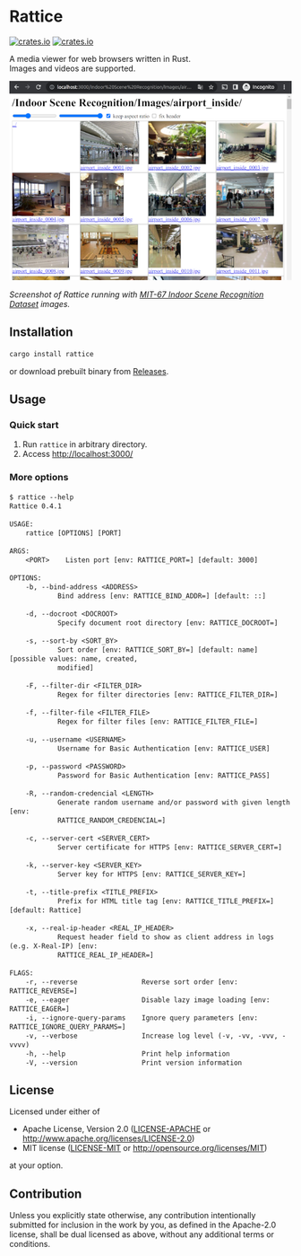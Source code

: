 # Rattice

[![crates.io](https://img.shields.io/crates/v/rattice.svg)](https://crates.io/crates/rattice/)
[![crates.io](https://img.shields.io/crates/d/rattice)](https://crates.io/crates/rattice/)

A media viewer for web browsers written in Rust.  
Images and videos are supported.

![screencap](https://raw.githubusercontent.com/oza6ut0ne/rattice/v0.4.1/pic/screencap.png)

*Screenshot of Rattice running with [MIT-67 Indoor Scene Recognition Dataset](http://web.mit.edu/torralba/www/indoor.html) images.*

## Installation

```sh
cargo install rattice
```

or download prebuilt binary from [Releases](https://github.com/oza6ut0ne/rattice/releases).

## Usage

### Quick start

1. Run `rattice` in arbitrary directory.
1. Access [http://localhost:3000/](http://localhost:3000/)

### More options

```shellsession
$ rattice --help
Rattice 0.4.1

USAGE:
    rattice [OPTIONS] [PORT]

ARGS:
    <PORT>    Listen port [env: RATTICE_PORT=] [default: 3000]

OPTIONS:
    -b, --bind-address <ADDRESS>
            Bind address [env: RATTICE_BIND_ADDR=] [default: ::]

    -d, --docroot <DOCROOT>
            Specify document root directory [env: RATTICE_DOCROOT=]

    -s, --sort-by <SORT_BY>
            Sort order [env: RATTICE_SORT_BY=] [default: name] [possible values: name, created,
            modified]

    -F, --filter-dir <FILTER_DIR>
            Regex for filter directories [env: RATTICE_FILTER_DIR=]

    -f, --filter-file <FILTER_FILE>
            Regex for filter files [env: RATTICE_FILTER_FILE=]

    -u, --username <USERNAME>
            Username for Basic Authentication [env: RATTICE_USER]

    -p, --password <PASSWORD>
            Password for Basic Authentication [env: RATTICE_PASS]

    -R, --random-credencial <LENGTH>
            Generate random username and/or password with given length [env:
            RATTICE_RANDOM_CREDENCIAL=]

    -c, --server-cert <SERVER_CERT>
            Server certificate for HTTPS [env: RATTICE_SERVER_CERT=]

    -k, --server-key <SERVER_KEY>
            Server key for HTTPS [env: RATTICE_SERVER_KEY=]

    -t, --title-prefix <TITLE_PREFIX>
            Prefix for HTML title tag [env: RATTICE_TITLE_PREFIX=] [default: Rattice]

    -x, --real-ip-header <REAL_IP_HEADER>
            Request header field to show as client address in logs (e.g. X-Real-IP) [env:
            RATTICE_REAL_IP_HEADER=]

FLAGS:
    -r, --reverse                Reverse sort order [env: RATTICE_REVERSE=]
    -e, --eager                  Disable lazy image loading [env: RATTICE_EAGER=]
    -i, --ignore-query-params    Ignore query parameters [env: RATTICE_IGNORE_QUERY_PARAMS=]
    -v, --verbose                Increase log level (-v, -vv, -vvv, -vvvv)
    -h, --help                   Print help information
    -V, --version                Print version information
```

## License

Licensed under either of

* Apache License, Version 2.0
  ([LICENSE-APACHE](LICENSE-APACHE) or <http://www.apache.org/licenses/LICENSE-2.0>)
* MIT license
  ([LICENSE-MIT](LICENSE-MIT) or <http://opensource.org/licenses/MIT>)

at your option.

## Contribution

Unless you explicitly state otherwise, any contribution intentionally submitted
for inclusion in the work by you, as defined in the Apache-2.0 license, shall be
dual licensed as above, without any additional terms or conditions.
